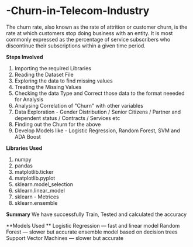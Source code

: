 # -Churn-in-Telecom-Industry
The churn rate, also known as the rate of attrition or customer churn, is the rate at which customers stop doing business with an entity. It is most commonly expressed as the percentage of service subscribers who discontinue their subscriptions within a given time period.

**Steps Involved**

1) Importing the required Libraries
2) Reading the Dataset File
3) Exploring the data to find missing values
4) Treating the Missing Values
5) Checking the data Type and Correct those data to the format neeeded for Analysis
6)  Analysing  Correlation of "Churn" with other variables
7) Data Exploration - Gender Distribution / Senior Citizens / Partner and dependent status / Contracts / Services etc
8)  Finding out the Churn for the above
9) Develop Models like -  Logistic Regression, Random Forest, SVM and ADA Boost

**Libraries Used**

1) numpy
2) pandas
3) matplotlib.ticker
4) matplotlib.pyplot
5) sklearn.model_selection
6) sklearn.linear_model
7) sklearn - Metrices
8) sklearn.ensemble

**Summary** 
We have successfully Train, Tested and calculated the accuracy

**Models Used **
 Logistic Regression — fast and linear model
Random Forest — slower but accurate ensemble model based on decision trees
 Support Vector Machines — slower but accurate 
